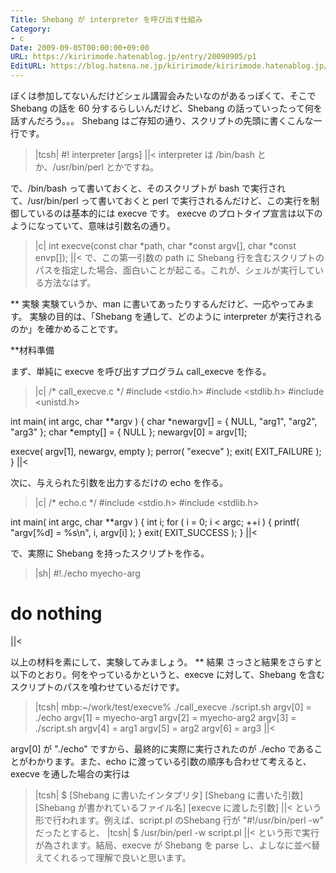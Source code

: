 ```yaml
---
Title: Shebang が interpreter を呼び出す仕組み
Category:
- c
Date: 2009-09-05T00:00:00+09:00
URL: https://kiririmode.hatenablog.jp/entry/20090905/p1
EditURL: https://blog.hatena.ne.jp/kiririmode/kiririmode.hatenablog.jp/atom/entry/8454420450078212649
---
```


ぼくは参加してないんだけどシェル講習会みたいなのがあるっぽくて、そこで Shebang の話を 60 分するらしいんだけど、Shebang の話っていったって何を話すんだろう。。。
Shebang はご存知の通り、スクリプトの先頭に書くこんな一行です。
>|tcsh|
#! interpreter [args]
||<
interpreter は /bin/bash とか、/usr/bin/perl とかですね。

で、/bin/bash って書いておくと、そのスクリプトが bash で実行されて、/usr/bin/perl って書いておくと perl で実行されるんだけど、この実行を制御しているのは基本的には execve です。
execve のプロトタイプ宣言は以下のようになっていて、意味は引数名の通り。
>|c|
     int
     execve(const char *path, char *const argv[], char *const envp[]);
||<
で、この第一引数の path に Shebang 行を含むスクリプトのパスを指定した場合、面白いことが起こる。これが、シェルが実行している方法なはず。

** 実験
実験ていうか、man に書いてあったりするんだけど、一応やってみます。
実験の目的は、「Shebang を通して、どのように interpreter が実行されるのか」を確かめることです。

**材料準備

まず、単純に execve を呼び出すプログラム call_execve を作る。
>|c|
/* call_execve.c */
#include <stdio.h>
#include <stdlib.h>
#include <unistd.h>

int main( int argc, char **argv ) {
  char *newargv[]  = { NULL, "arg1", "arg2", "arg3" };
  char *empty[]    = { NULL };
  newargv[0] = argv[1];

  execve( argv[1], newargv, empty );
  perror( "execve" );
  exit( EXIT_FAILURE );
}
||<

次に、与えられた引数を出力するだけの echo を作る。
>|c|
/* echo.c */
#include <stdio.h>
#include <stdlib.h>

int main( int argc, char **argv ) {
  int i;
  for ( i = 0; i < argc; ++i ) {
    printf( "argv[%d] = %s\n", i, argv[i] );
  }
  exit( EXIT_SUCCESS );
}
||<

で、実際に Shebang を持ったスクリプトを作る。
>|sh|
#!./echo myecho-arg

# do nothing
||<

以上の材料を素にして、実験してみましょう。
** 結果
さっさと結果をさらすと以下のとおり。何をやっているかというと、execve に対して、Shebang を含むスクリプトのパスを喰わせているだけです。
>|tcsh|
mbp:~/work/test/execve% ./call_execve ./script.sh
argv[0] = ./echo
argv[1] = myecho-arg1
argv[2] = myecho-arg2
argv[3] = ./script.sh
argv[4] = arg1
argv[5] = arg2
argv[6] = arg3
||<

argv[0] が "./echo" ですから、最終的に実際に実行されたのが ./echo であることがわかります。また、echo に渡っている引数の順序も合わせて考えると、execve を通した場合の実行は
>|tcsh|
$ [Shebang に書いたインタプリタ] [Shebang に書いた引数] [Shebang が書かれているファイル名] [execve に渡した引数]
||<
という形で行われます。例えば、script.pl のShebang 行が "#!/usr/bin/perl -w" だったとすると、
>|tcsh|
$ /usr/bin/perl -w script.pl
||<
という形で実行が為されます。結局、execve が Shebang を parse し、よしなに並べ替えてくれるって理解で良いと思います。
